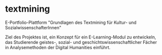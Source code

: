﻿textmining
==========

E-Portfolio-Plattform "Grundlagen des Textmining für Kultur- und SozialwissenschafterInnen"

Ziel des Projektes ist, ein Konzept für ein E-Learning-Modul zu entwickeln, das Studierende geistes-, sozial- und geschichtswissenschaftlicher Fächer in Analysemethoden der Digital Humanities einführt.